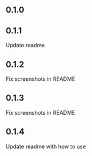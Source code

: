 ## 0.1.0

## 0.1.1
Update readme

## 0.1.2
Fix screenshots in README

## 0.1.3
Fix screenshots in README

## 0.1.4
Update readme with how to use